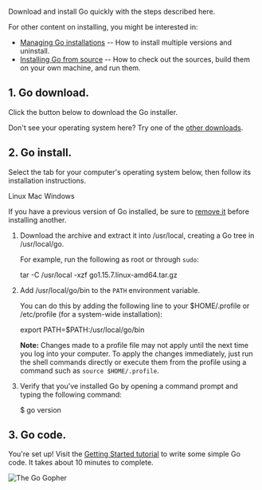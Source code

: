 Download and install Go quickly with the steps described here.

For other content on installing, you might be interested in:

*   [Managing Go installations](https://golang.org/doc/manage-install.html) -- How to install multiple versions and uninstall.
*   [Installing Go from source](https://golang.org/doc/install-source.html) -- How to check out the sources, build them on your own machine, and run them.

## 1\. Go download.

Click the button below to download the Go installer.

Don't see your operating system here? Try one of the [other downloads](https://golang.org/dl/).

## 2\. Go install.

Select the tab for your computer's operating system below, then follow its installation instructions.

Linux Mac Windows

If you have a previous version of Go installed, be sure to [remove it](https://golang.org/doc/manage-install) before installing another.

1.  Download the archive and extract it into /usr/local, creating a Go tree in /usr/local/go.
    
    For example, run the following as root or through `sudo`:
    
    tar -C /usr/local -xzf go1.15.7.linux-amd64.tar.gz
    
2.  Add /usr/local/go/bin to the `PATH` environment variable.
    
    You can do this by adding the following line to your $HOME/.profile or /etc/profile (for a system-wide installation):
    
    export PATH=$PATH:/usr/local/go/bin
    
    **Note:** Changes made to a profile file may not apply until the next time you log into your computer. To apply the changes immediately, just run the shell commands directly or execute them from the profile using a command such as `source $HOME/.profile`.
    
3.  Verify that you've installed Go by opening a command prompt and typing the following command:
    
    $ go version
    

## 3\. Go code.

You're set up! Visit the [Getting Started tutorial](https://golang.org/doc/tutorial/getting-started.html) to write some simple Go code. It takes about 10 minutes to complete.

![The Go Gopher](https://golang.org/lib/godoc/images/footer-gopher.jpg)